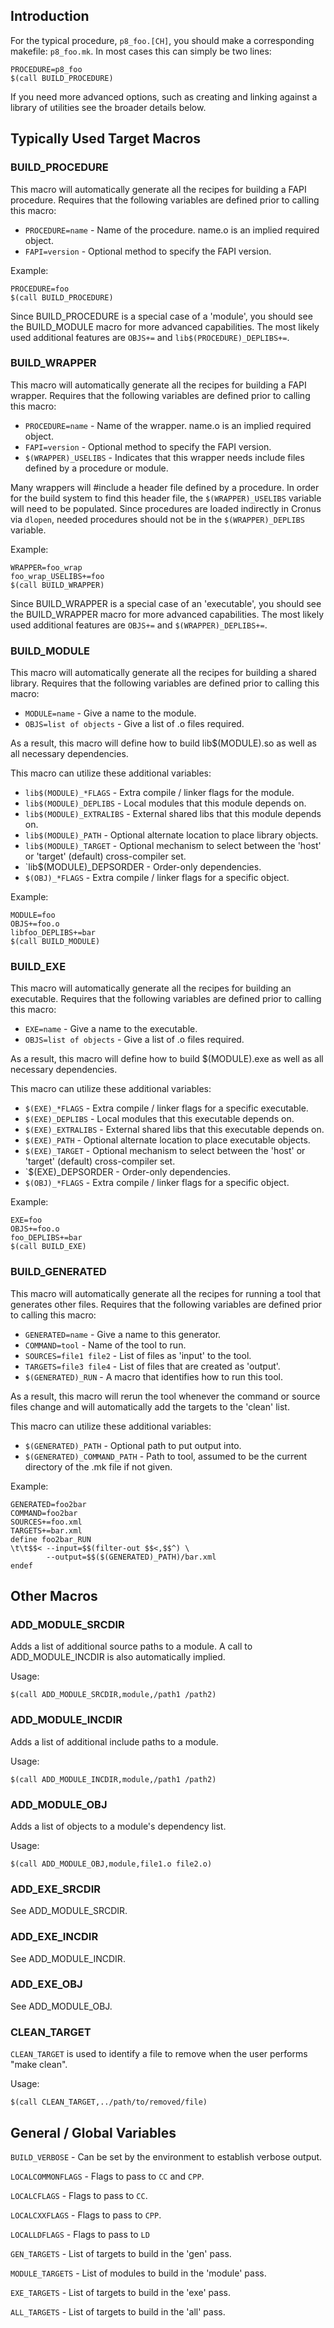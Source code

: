 ## Introduction ##

For the typical procedure, `p8_foo.[CH]`, you should make a corresponding
makefile: `p8_foo.mk`.  In most cases this can simply be two lines:

    PROCEDURE=p8_foo
    $(call BUILD_PROCEDURE)

If you need more advanced options, such as creating and linking against a
library of utilities see the broader details below.

## Typically Used Target Macros ##

### BUILD_PROCEDURE ###
This macro will automatically generate all the recipes for building a FAPI
procedure.  Requires that the following variables are defined prior to calling
this macro:

* `PROCEDURE=name` - Name of the procedure.  name.o is an implied
                     required object.
* `FAPI=version` - Optional method to specify the FAPI version.

Example:

    PROCEDURE=foo
    $(call BUILD_PROCEDURE)

Since BUILD_PROCEDURE is a special case of a 'module', you should see the
BUILD_MODULE macro for more advanced capabilities.  The most likely used
additional features are `OBJS+=` and `lib$(PROCEDURE)_DEPLIBS+=`.

### BUILD_WRAPPER ###
This macro will automatically generate all the recipes for building a FAPI
wrapper.  Requires that the following variables are defined prior to calling
this macro:

* `PROCEDURE=name` - Name of the wrapper.  name.o is an implied required
                     object.
* `FAPI=version` - Optional method to specify the FAPI version.
* `$(WRAPPER)_USELIBS` - Indicates that this wrapper needs include files
                         defined by a procedure or module.

Many wrappers will #include a header file defined by a procedure.  In order
for the build system to find this header file, the `$(WRAPPER)_USELIBS`
variable will need to be populated. Since procedures are loaded indirectly
in Cronus via `dlopen`, needed procedures should not be in the
`$(WRAPPER)_DEPLIBS` variable.

Example:

    WRAPPER=foo_wrap
    foo_wrap_USELIBS+=foo
    $(call BUILD_WRAPPER)

Since BUILD_WRAPPER is a special case of an 'executable', you should see the
BUILD_WRAPPER macro for more advanced capabilities.  The most likely used
additional features are `OBJS+=` and `$(WRAPPER)_DEPLIBS+=`.

### BUILD_MODULE ###
This macro will automatically generate all the recipes for building a shared
library.  Requires that the following variables are defined prior to calling
this macro:

* `MODULE=name` - Give a name to the module.
* `OBJS=list of objects` - Give a list of .o files required.

As a result, this macro will define how to build lib$(MODULE).so as well as
all necessary dependencies.

This macro can utilize these additional variables:

* `lib$(MODULE)_*FLAGS` - Extra compile / linker flags for the module.
* `lib$(MODULE)_DEPLIBS` - Local modules that this module depends on.
* `lib$(MODULE)_EXTRALIBS` - External shared libs that this module depends on.
* `lib$(MODULE)_PATH` - Optional alternate location to place library objects.
* `lib$(MODULE)_TARGET` - Optional mechanism to select between the 'host' or
                          'target' (default) cross-compiler set.
* `lib$(MODULE)_DEPSORDER - Order-only dependencies.
* `$(OBJ)_*FLAGS` - Extra compile / linker flags for a specific object.

Example:

    MODULE=foo
    OBJS+=foo.o
    libfoo_DEPLIBS+=bar
    $(call BUILD_MODULE)

### BUILD_EXE ###

This macro will automatically generate all the recipes for building an
executable.  Requires that the following variables are defined prior to
calling this macro:
* `EXE=name` - Give a name to the executable.
* `OBJS=list of objects` - Give a list of .o files required.

As a result, this macro will define how to build $(MODULE).exe as well as
all necessary dependencies.

This macro can utilize these additional variables:

* `$(EXE)_*FLAGS` - Extra compile / linker flags for a specific executable.
* `$(EXE)_DEPLIBS` - Local modules that this executable depends on.
* `$(EXE)_EXTRALIBS` - External shared libs that this executable depends on.
* `$(EXE)_PATH` - Optional alternate location to place executable objects.
* `$(EXE)_TARGET` - Optional mechanism to select between the 'host' or
                    'target' (default) cross-compiler set.
* `$(EXE)_DEPSORDER - Order-only dependencies.
* `$(OBJ)_*FLAGS` - Extra compile / linker flags for a specific object.

Example:

    EXE=foo
    OBJS+=foo.o
    foo_DEPLIBS+=bar
    $(call BUILD_EXE)

### BUILD_GENERATED ###
This macro will automatically generate all the recipes for running a tool that
generates other files.  Requires that the following variables are defined prior
to calling this macro:

* `GENERATED=name` - Give a name to this generator.
* `COMMAND=tool` - Name of the tool to run.
* `SOURCES=file1 file2` - List of files as 'input' to the tool.
* `TARGETS=file3 file4` - List of files that are created as 'output'.
* `$(GENERATED)_RUN` - A macro that identifies how to run this tool.

As a result, this macro will rerun the tool whenever the command or source
files change and will automatically add the targets to the 'clean' list.

This macro can utilize these additional variables:

* `$(GENERATED)_PATH` - Optional path to put output into.
* `$(GENERATED)_COMMAND_PATH` - Path to tool, assumed to be the current
                                directory of the .mk file if not given.

Example:

    GENERATED=foo2bar
    COMMAND=foo2bar
    SOURCES+=foo.xml
    TARGETS+=bar.xml
    define foo2bar_RUN
    \t\t$$< --input=$$(filter-out $$<,$$^) \
            --output=$$($(GENERATED)_PATH)/bar.xml
    endef

## Other Macros ##

### ADD_MODULE_SRCDIR ###
Adds a list of additional source paths to a module.  A call to
ADD_MODULE_INCDIR is also automatically implied.

Usage:

    $(call ADD_MODULE_SRCDIR,module,/path1 /path2)

### ADD_MODULE_INCDIR ###
Adds a list of additional include paths to a module.

Usage:

    $(call ADD_MODULE_INCDIR,module,/path1 /path2)

### ADD_MODULE_OBJ ###
Adds a list of objects to a module's dependency list.

Usage:

    $(call ADD_MODULE_OBJ,module,file1.o file2.o)

### ADD_EXE_SRCDIR ###
See ADD_MODULE_SRCDIR.

### ADD_EXE_INCDIR ###
See ADD_MODULE_INCDIR.

### ADD_EXE_OBJ ###
See ADD_MODULE_OBJ.

### CLEAN_TARGET ###

`CLEAN_TARGET` is used to identify a file to remove when the user performs
"make clean".

Usage:

    $(call CLEAN_TARGET,../path/to/removed/file)

## General / Global Variables ##

`BUILD_VERBOSE` - Can be set by the environment to establish verbose output.

`LOCALCOMMONFLAGS` - Flags to pass to `CC` and `CPP`.

`LOCALCFLAGS` - Flags to pass to `CC`.

`LOCALCXXFLAGS` - Flags to pass to `CPP`.

`LOCALLDFLAGS` - Flags to pass to `LD`

`GEN_TARGETS` - List of targets to build in the 'gen' pass.

`MODULE_TARGETS` - List of modules to build in the 'module' pass.

`EXE_TARGETS` - List of targets to build in the 'exe' pass.

`ALL_TARGETS` - List of targets to build in the 'all' pass.

